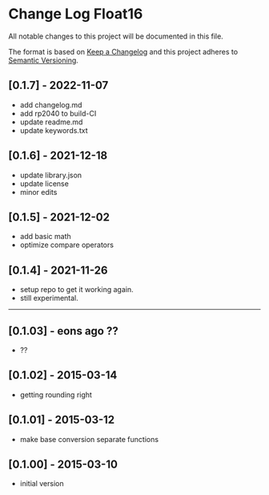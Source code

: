 # Change Log Float16

All notable changes to this project will be documented in this file.

The format is based on [Keep a Changelog](http://keepachangelog.com/)
and this project adheres to [Semantic Versioning](http://semver.org/).


## [0.1.7] - 2022-11-07
- add changelog.md
- add rp2040 to build-CI
- update readme.md
- update keywords.txt


## [0.1.6] - 2021-12-18
- update library.json
- update license
- minor edits

## [0.1.5] - 2021-12-02
- add basic math
- optimize compare operators

## [0.1.4] - 2021-11-26
- setup repo to get it working again.
- still experimental.

----

## [0.1.03] - eons ago ??
- ??

## [0.1.02] - 2015-03-14
- getting rounding right

## [0.1.01] - 2015-03-12
- make base conversion separate functions

## [0.1.00] - 2015-03-10
- initial version

